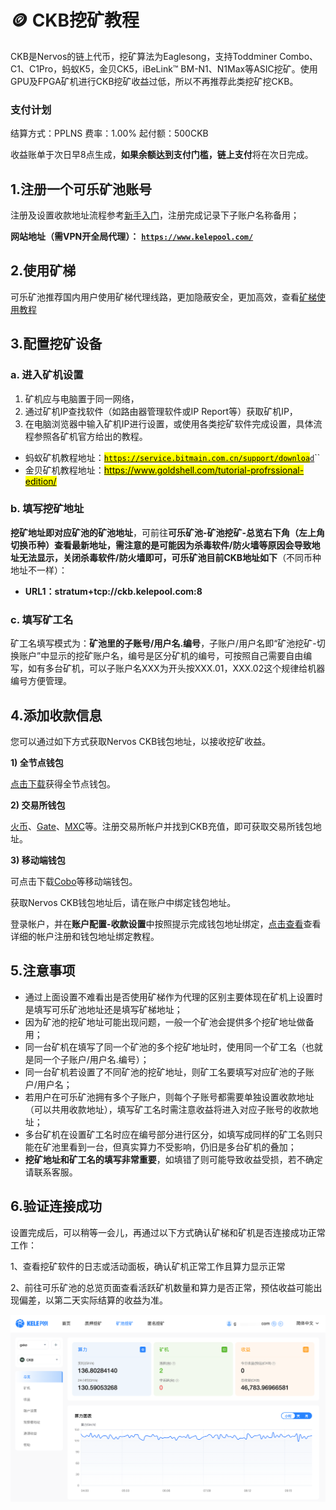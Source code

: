 # 🪙 CKB挖矿教程

CKB是Nervos的链上代币，挖矿算法为Eaglesong，支持Toddminer Combo、C1、C1Pro，蚂蚁K5，金贝CK5，iBeLink™ BM-N1、N1Max等ASIC挖矿。使用GPU及FPGA矿机进行CKB挖矿收益过低，所以不再推荐此类挖矿挖CKB。

### 支付计划

结算方式：PPLNS       费率：1.00%      起付额：500CKB

收益账单于次日早8点生成，**如果余额达到支付门槛，链上支付**将在次日完成。

## 1.注册一个可乐矿池账号

注册及设置收款地址流程参考[新手入门](../../)，注册完成记录下子账户名称备用；

**网站地址（需VPN开全局代理）：** [**`https://www.kelepool.com/`**](https://www.kelepool.com/)

## 2.使用矿梯

可乐矿池推荐国内用户使用矿梯代理线路，更加隐蔽安全，更加高效，查看[矿梯使用教程](../ladder.md)

## 3.配置挖矿设备

### a. 进入矿机设置

1. 矿机应与电脑置于同一网络，
2. 通过矿机IP查找软件（如路由器管理软件或IP Report等）获取矿机IP，
3. 在电脑浏览器中输入矿机IP进行设置，或使用各类挖矿软件完成设置，具体流程参照各矿机官方给出的教程。

* 蚂蚁矿机教程地址：[<mark style="background-color:yellow;">`https://service.bitmain.com.cn/support/downloa`</mark>`d`](https://service.bitmain.com.cn/support/download)``
* 金贝矿机教程地址：[<mark style="background-color:blue;"><mark style="background-color:yellow;">https://www.goldshell.com/tutorial-profrssional-edition/<mark style="background-color:yellow;"></mark>](https://www.goldshell.com/tutorial-profrssional-edition/)<mark style="background-color:blue;"><mark style="background-color:yellow;"><mark style="background-color:yellow;"></mark>

### b. 填写挖矿地址

**挖矿地址即对应矿池的矿池地址**，可前往**可乐矿池-矿池挖矿-总览右下角（左上角切换币种）**查看最新地址，需注意的是可能因为杀毒软件/防火墙等原因会导致地址无法显示，关闭杀毒软件/防火墙即可，可乐矿池目前CKB**地址如下**（不同币种地址不一样）：&#x20;

* **URL1：stratum+tcp://ckb.kelepool.com:8**

### c. 填写矿工名

矿工名填写模式为：**矿池里的子账号/用户名.编号**，子账户/用户名即“矿池挖矿-切换账户”中显示的挖矿账户名，编号是区分矿机的编号，可按照自己需要自由编写，如有多台矿机，可以子账户名XXX为开头按XXX.01，XXX.02这个规律给机器编号方便管理。

## 4.添加收款信息

您可以通过如下方式获取Nervos CKB钱包地址，以接收挖矿收益。

**1) 全节点钱包**

[点击下载](https://github.com/nervosnetwork/neuron/releases)获得全节点钱包。

&#x20;**2) 交易所钱包**

[火币](https://www.hbg.com/zh-cn/)、[Gate](https://gateio.co/)、[MXC](https://www.mxc.com/)等。注册交易所帐户并找到CKB充值，即可获取交易所钱包地址。

**3) 移动端钱包**

可点击下载[Cobo](https://cobo.com/)等移动端钱包。

获取Nervos CKB钱包地址后，请在账户中绑定钱包地址。

登录帐户，并在**账户配置-收款设置**中按照提示完成钱包地址绑定，[点击查看](../../)查看详细的帐户注册和钱包地址绑定教程。

## 5.注意事项

* 通过上面设置不难看出是否使用矿梯作为代理的区别主要体现在矿机上设置时是填写可乐矿池地址还是填写矿梯地址；
* 因为矿池的挖矿地址可能出现问题，一般一个矿池会提供多个挖矿地址做备用；
* 同一台矿机在填写了同一个矿池的多个挖矿地址时，使用同一个矿工名（也就是同一个子账户/用户名.编号）；
* 同一台矿机若设置了不同矿池的挖矿地址，则矿工名要填写对应矿池的子账户/用户名；
* 若用户在可乐矿池拥有多个子账户，则每个子账号都需要单独设置收款地址（可以共用收款地址），填写矿工名时需注意收益将进入对应子账号的收款地址；
* 多台矿机在设置矿工名时应在编号部分进行区分，如填写成同样的矿工名则只能在矿池里看到一台，但真实算力不受影响，仍旧是多台矿机的叠加；
* **挖矿地址和矿工名的填写非常重要**，如填错了则可能导致收益受损，若不确定请联系客服。

## 6.验证连接成功

设置完成后，可以稍等一会儿，再通过以下方式确认矿梯和矿机是否连接成功正常工作：

1、查看挖矿软件的日志或活动面板，确认矿机正常工作且算力显示正常&#x20;

2、前往可乐矿池的总览页面查看活跃矿机数量和算力是否正常，预估收益可能出现偏差，以第二天实际结算的收益为准。

![](<../../.gitbook/assets/image (12).png>)
